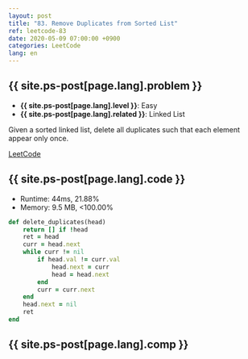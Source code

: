 ```yaml
---
layout: post
title: "83. Remove Duplicates from Sorted List"
ref: leetcode-83
date: 2020-05-09 07:00:00 +0900
categories: LeetCode
lang: en
---
```


## {{ site.ps-post[page.lang].problem }}
- **{{ site.ps-post[page.lang].level }}**: Easy
- **{{ site.ps-post[page.lang].related }}**: Linked List

Given a sorted linked list, delete all duplicates such that each element appear only once.

[LeetCode](https://leetcode.com/problems/remove-duplicates-from-sorted-list)

<div class="divider"></div>

## {{ site.ps-post[page.lang].code }}

- Runtime: 44ms, 21.88%
- Memory: 9.5 MB, <100.00%
```rb
def delete_duplicates(head)
    return [] if !head
    ret = head
    curr = head.next
    while curr != nil
        if head.val != curr.val
            head.next = curr
            head = head.next
        end
        curr = curr.next
    end
    head.next = nil
    ret
end
```

<div class="divider"></div>

## {{ site.ps-post[page.lang].comp }}

